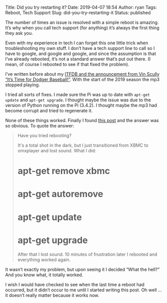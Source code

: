 Title: Did you try restarting it?
Date: 2019-04-07 18:54
Author: ryan
Tags: Reboot, Tech Support
Slug: did-you-try-restarting-it
Status: published

The number of times an issue is resolved with a simple reboot is amazing. It’s why when you call tech support (for anything) it’s always the first thing they ask you.

Even with my experience in tech I can forget this one little trick when troubleshooting my own stuff. I don’t have a tech support line to call so I have to google, and google and google, and since the assumption is that I’ve already rebooted, it’s not a standard answer that’s put out there. (I mean, of course I rebooted to see if that fixed the problem).

I’ve written before about my [ITFDB and the announcement from Vin Scully “It’s Time for Dodger Baseball!”](/setting-up-itfdb-with-a-voice.html). With the start of the 2019 season the mp3 stopped playing.

I tried all sorts of fixes. I made sure the Pi was up to date with `apt-get update` and `apt-get upgrade`. I thought maybe the issue was due to the version of Python running on the Pi (3.4.2). I thought maybe the mp3 had become corrupt and tried to regenerate it.

None of these things worked. Finally I found [this post](#) and the answer was so obvious. To quote the answer:

> Have you tried rebooting?
>
> It's a total shot in the dark, but I just transitioned from XBMC to omxplayer and lost sound. What I did:
>
> # apt-get remove xbmc
>
> # apt-get autoremove
>
> # apt-get update
>
> # apt-get upgrade
>
> After that I lost sound. 10 minutes of frustration later I rebooted and everything worked again.

It wasn’t exactly my problem, but upon seeing it I decided “What the hell?” And you know what, it totally worked.

I wish I would have checked to see when the last time a reboot had occurred, but it didn’t occur to me until I started writing this post. Oh well … it doesn’t really matter because it works now.
